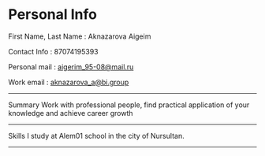 # Personal Info
First Name, Last Name : Aknazarova Aigeim

Contact Info : 87074195393

Personal mail : aigerim_95-08@mail.ru

Work email : aknazarova_a@bi.group

*******************

 Summary 
Work with professional people, find practical application of your knowledge and achieve career growth

*******************
 Skills
I study at Alem01 school in the city of Nursultan.

******************
